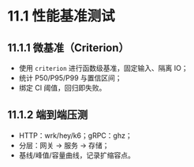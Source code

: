 # 11.1 性能基准测试

## 11.1.1 微基准（Criterion）

- 使用 `criterion` 进行函数级基准，固定输入、隔离 IO；
- 统计 P50/P95/P99 与置信区间；
- 绑定 CI 阈值，回归即失败。

## 11.1.2 端到端压测

- HTTP：wrk/hey/k6；gRPC：ghz；
- 分层：网关 → 服务 → 存储；
- 基线/峰值/容量曲线，记录扩缩容点。
